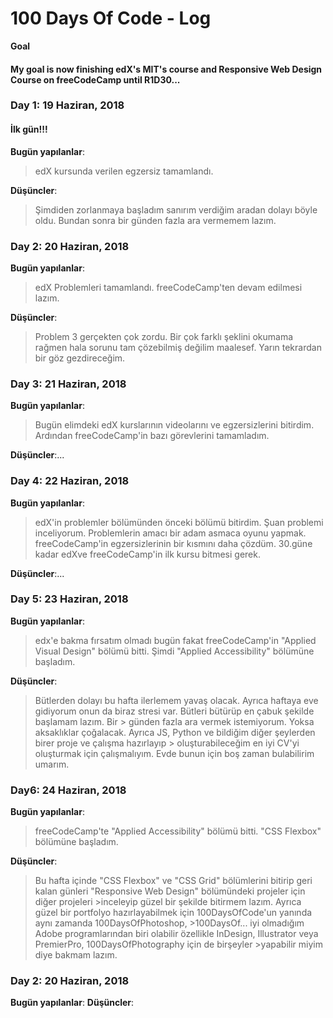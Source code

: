 # 100 Days Of Code - Log

**Goal**

#### My goal is now finishing edX's MIT's course and Responsive Web Design Course on freeCodeCamp until R1D30...



### Day 1: 19 Haziran, 2018
#### İlk gün!!!
**Bugün yapılanlar**: 
> edX kursunda verilen egzersiz tamamlandı.

**Düşüncler**: 
> Şimdiden zorlanmaya başladım sanırım verdiğim aradan dolayı böyle oldu. Bundan sonra bir günden fazla ara vermemem lazım.


### Day 2: 20 Haziran, 2018
**Bugün yapılanlar**: 
> edX Problemleri tamamlandı. freeCodeCamp'ten devam edilmesi lazım.

**Düşüncler**: 
> Problem 3 gerçekten çok zordu. Bir çok farklı şeklini okumama rağmen hala sorunu tam çözebilmiş değilim maalesef. Yarın tekrardan bir göz gezdireceğim.


### Day 3: 21 Haziran, 2018
**Bugün yapılanlar**: 
> Bugün elimdeki edX kurslarının videolarını ve egzersizlerini bitirdim. Ardından freeCodeCamp'in bazı görevlerini tamamladım.

**Düşüncler**:...


### Day 4: 22 Haziran, 2018
**Bugün yapılanlar**:
> edX'in problemler bölümünden önceki bölümü bitirdim. Şuan problemi inceliyorum. Problemlerin amacı bir adam asmaca oyunu yapmak.
freeCodeCamp'in egzersizlerinin bir kısmını daha çözdüm. 30.güne kadar edXve freeCodeCamp'in ilk kursu bitmesi gerek.
						
**Düşüncler**:...


### Day 5: 23 Haziran, 2018
**Bugün yapılanlar**: 
> edx'e bakma fırsatım olmadı bugün fakat freeCodeCamp'in "Applied Visual Design" bölümü bitti. Şimdi "Applied Accessibility" bölümüne başladım.

**Düşüncler**: 
> Bütlerden dolayı bu hafta ilerlemem yavaş olacak. Ayrıca haftaya eve gidiyorum onun da biraz stresi var. Bütleri bütürüp en çabuk şekilde başlamam lazım. Bir > günden fazla ara vermek istemiyorum. Yoksa aksaklıklar çoğalacak. Ayrıca JS, Python ve bildiğim diğer şeylerden birer proje ve çalışma hazırlayıp > oluşturabileceğim en iyi CV'yi oluşturmak için çalışmalıyım. Evde bunun için boş zaman bulabilirim umarım. 


### Day6: 24 Haziran, 2018
**Bugün yapılanlar**: 
> freeCodeCamp'te "Applied Accessibility" bölümü bitti. "CSS Flexbox" bölümüne başladım. 

**Düşüncler**:
> Bu hafta içinde "CSS Flexbox" ve "CSS Grid" bölümlerini bitirip geri kalan günleri "Responsive Web Design" bölümündeki projeler için diğer projeleri  >inceleyip güzel bir şekilde bitirmem lazım. Ayrıca güzel bir portfolyo hazırlayabilmek için 100DaysOfCode'un yanında aynı zamanda 100DaysOfPhotoshop, >100DaysOf... iyi olmadığım Adobe programlarından biri olabilir özellikle InDesign, Illustrator veya PremierPro, 100DaysOfPhotography için de birşeyler >yapabilir miyim diye bakmam lazım.



### Day 2: 20 Haziran, 2018
**Bugün yapılanlar**:
**Düşüncler**: